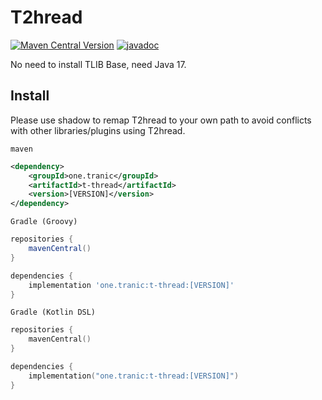 # T2hread

[![Maven Central Version](https://img.shields.io/maven-central/v/one.tranic/t-thread)](https://central.sonatype.com/artifact/one.tranic/t-thread)
[![javadoc](https://javadoc.io/badge2/one.tranic/t-thread/javadoc.svg)](https://javadoc.io/doc/one.tranic/t-thread)

No need to install TLIB Base, need Java 17.

## Install
Please use shadow to remap T2hread to your own path to avoid conflicts with other libraries/plugins using T2hread.

`maven`

```xml
<dependency>
    <groupId>one.tranic</groupId>
    <artifactId>t-thread</artifactId>
    <version>[VERSION]</version>
</dependency>
```

`Gradle (Groovy)`
```groovy
repositories {
    mavenCentral()
}

dependencies {
    implementation 'one.tranic:t-thread:[VERSION]'
}
```

`Gradle (Kotlin DSL)`
```kotlin
repositories {
    mavenCentral()
}

dependencies {
    implementation("one.tranic:t-thread:[VERSION]")
}
```